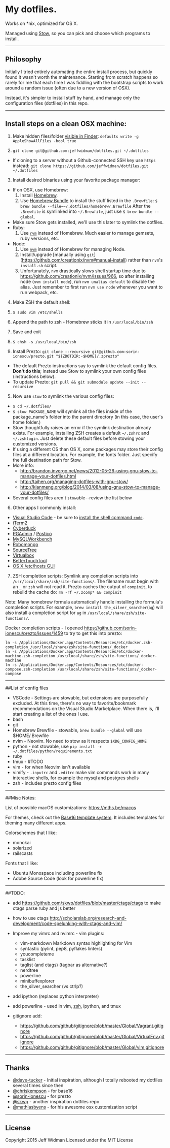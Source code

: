 # My dotfiles.

Works on *nix, optimized for OS X.

Managed using [Stow](http://www.gnu.org/software/stow/), so you can pick and
choose which programs to install.


---
## Philosophy

Initially I tried entirely automating the entire install process, but quickly
found it wasn't worth the maintenance. Starting from scratch happens so rarely
for me that each time I was fiddling with the bootstrap scripts to work around
a random issue (often due to a new version of OSX).

Instead, it's simpler to install stuff by hand, and manage only the
configuration files (dotfiles) in this repo.


---
## Install steps on a clean OSX machine:

1. Make hidden files/folder [visible in Finder](http://apple.stackexchange.com/questions/99213/is-it-possible-to-always-show-hidden-dotfiles-in-open-save-dialogs):
      `defaults write -g AppleShowAllFiles -bool true`

2. `git clone git@github.com:jeffwidman/dotfiles.git ~/.dotfiles`
  - If cloning to a server without a Github-connected SSH key use `https` instead:
      `git clone https://github.com/jeffwidman/dotfiles.git ~/.dotfiles`

3. Install desired binaries using your favorite package manager:
  - If on OSX, use Homebrew:
    1. Install [Homebrew](http://brew.sh/).
    2. Use [Homebrew Bundle](https://github.com/Homebrew/homebrew-bundle) to install the stuff listed in the `.Brewfile`: `$ brew bundle --file=~/.dotfiles/homebrew/.Brewfile`
    After the `.Brewfile` is symlinked into `~/.Brewfile`, just use `$ brew bundle --global`.
  - Make sure Stow gets installed, we'll use this later to symlink the dotfiles.
  - Ruby:
    1. Use [`rvm`](http://rvm.io/) instead of Homebrew. Much easier to manage
    gemsets, ruby versions, etc.
  - Node:
    1. Use [`nvm`](https://github.com/creationix/nvm) instead of Homebrew for
    managing Node.
    2. Install/upgrade [manually using `git`]
    (https://github.com/creationix/nvm#manual-install) rather than `nvm`'s
    `install.sh` script.
    3. Unfortunately, `nvm` drastically slows shell startup time due to
    https://github.com/creationix/nvm/issues/966, so after installing node
    (`nvm install node`), run `nvm unalias default` to disable the alias. Just
    remember to first run `nvm use node` whenever you want to run webpack, etc.

4. Make ZSH the default shell:
  1. `$ sudo vim /etc/shells`
  2. Append the path to zsh - Homebrew sticks it in `/usr/local/bin/zsh`
  3. Save and exit
  4. `$ chsh -s /usr/local/bin/zsh`

5. Install Prezto:
  `git clone --recursive git@github.com:sorin-ionescu/prezto.git "${ZDOTDIR:-$HOME}/.zprezto"`

  - The default Prezto instructions say to symlink the default config files.
    **Don't do this**; instead use Stow to symlink your own config files (instructions below).
  - To update Prezto: `git pull && git submodule update --init --recursive`

5. Now use `stow` to symlink the various config files:
  - `$ cd ~/.dotfiles/`
  - `$ stow PACKAGE_NAME` will symlink all the files inside of the package_name's folder into the parent directory (in this case, the user's home folder.)
  - Stow thoughtfully raises an error if the symlink destination already exists. For example, installing ZSH creates a default `~/.zshrc` and `~/.zshlogin`. Just delete these default files before stowing your customized versions.
  - If using a different OS than OS X, some packages may store their config files at a different location. For example, the fonts folder. Just specify the full destination path for Stow.
  - More info:
     - http://brandon.invergo.net/news/2012-05-26-using-gnu-stow-to-manage-your-dotfiles.html
     - http://taihen.org/managing-dotfiles-with-gnu-stow/
     - http://kianmeng.org/blog/2014/03/08/using-gnu-stow-to-manage-your-dotfiles/
  - Several config files aren't `stow`able--review the list below

6. Other apps I commonly install:
  - [Visual Studio Code](https://code.visualstudio.com/) - be sure to [install the shell command `code`](https://code.visualstudio.com/docs/setup/mac#_launching-from-the-command-line).
  - [iTerm2](https://www.iterm2.com/downloads.html)
  - [Cyberduck](https://cyberduck.io/?l=en)
  - [PGAdmin](https://www.pgadmin.org/download/macosx.php) / [Postico](https://eggerapps.at/postico/)
  - [MySQLWorkbench](http://dev.mysql.com/downloads/workbench/)
  - [Robomongo](https://robomongo.org/)
  - [SourceTree](https://www.sourcetreeapp.com/)
  - [Virtualbox](https://www.virtualbox.org/wiki/Downloads)
  - [BetterTouchTool](https://boastr.net//)
  - [OS X /etc/hosts GUI](https://github.com/specialunderwear/Hosts.prefpane)

7. ZSH completion scripts:
  Symlink any completion scripts into ``/usr/local/share/zsh/site-functions/``.
  The filename must begin with an `_` or `zsh` will not read it. Prezto caches
  the output of `compinit`, to rebuild the cache do: `rm -rf ~/.zcomp* && compinit`

  Note: Many homebrew formula automatically handle installing the formula's
  completion scripts. For example, `brew install the_silver_searcher`(`ag`)
  will also install a completion script for `ag` in `/usr/local/share/zsh/site-functions/`.

  Docker completion scripts - I opened https://github.com/sorin-ionescu/prezto/issues/1459 to try to get this into prezto:

    ln -s /Applications/Docker.app/Contents/Resources/etc/docker.zsh-completion /usr/local/share/zsh/site-functions/_docker
    ln -s /Applications/Docker.app/Contents/Resources/etc/docker-machine.zsh-completion /usr/local/share/zsh/site-functions/_docker-machine
    ln -s /Applications/Docker.app/Contents/Resources/etc/docker-compose.zsh-completion /usr/local/share/zsh/site-functions/_docker-compose


---
##List of config files

 - VSCode - Settings are stowable, but extensions are purposefully excluded. At this time, there's no way to favorite/bookmark recommendations on the Visual Studio Marketplace. When there is, I'll start creating a list of the ones I use.
 - bash
 - git
 - Homebrew Brewfile - stowable, `brew bundle --global` will use $HOME/.Brewfile
 - nvim - Neovim. No need to stow as it respects `$XDG_CONFIG_HOME`
 - python - not stowable, use `pip install -r ~/.dotfiles/python/requirements.txt`
 - ruby
 - tmux - #TODO
 - vim - for when Neovim isn't available
 - vimify - `.inputrc` and `.editrc` make vim commands work in many interactive
    shells, for example the mysql and postgres shells
 - zsh - includes prezto config files


---
##Misc Notes:

List of possible macOS customizations: https://mths.be/macos

For themes, check out the [Base16 template system](https://github.com/chriskempson/base16). It includes templates for
theming many different apps.

Colorschemes that I like:
 - monokai
 - solarized
 - railscasts

Fonts that I like:
 - Ubuntu Monospace including powerline fix
 - Adobe Source Code (look for powerline fix)


---
##TODO:

 - add https://github.com/skwp/dotfiles/blob/master/ctags/ctags to make ctags parse ruby and js better
 - how to use ctags http://scholarslab.org/research-and-development/code-spelunking-with-ctags-and-vim/

 - Improve my vimrc and nvimrc - vim plugins:
   - vim-markdown Markdown syntax highlighting for Vim
   - syntastic (pylint, pep8, pyflakes linters)
   - youcompleteme
   - tasklist
   - taglist (and ctags) (tagbar as alternative?)
   - nerdtree
   - powerline
   - minibuffexplorer
   - the_silver_searcher (vs ctrlp?)

 - add ipython (replaces python interpreter)

 - add powerline - used in vim, [zsh](http://powerline.readthedocs.org/en/latest/usage/shell-prompts.html), ipython, and tmux

 - gitignore add:
    - https://github.com/github/gitignore/blob/master/Global/Vagrant.gitignore
    - https://github.com/github/gitignore/blob/master/Global/VirtualEnv.gitignore
    - https://github.com/github/gitignore/blob/master/Global/vim.gitignore


---
## Thanks

 - [@dave-tucker](https://github.com/dave-tucker/dotfiles) - Initial inspiration, although I totally rebooted my dotfiles several times since then
 - [@chriskempson](https://github.com/chriskempson/base16) - for base16
 - [@sorin-ionescu](https://github.com/sorin-ionescu/prezto) - for prezto
 - [@skwp](https://github.com/skwp/dotfiles) - another inspiration dotfiles repo
 - [@mathiasbyens](https://github.com/mathiasbynens/dotfiles) - for his awesome osx customization script

---
## License

Copyright 2015 Jeff Widman
Licensed under the MIT License
